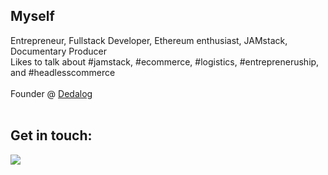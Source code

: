
<h2>Myself</h2>
Entrepreneur, Fullstack Developer, Ethereum enthusiast, JAMstack, Documentary Producer<br />
Likes to talk about #jamstack, #ecommerce, #logistics, #entrepreneruship, and #headlesscommerce
<br /><br />
Founder @ <a href="https://dedalog.com.br/">Dedalog</a><br /><br />

<h2>Get in touch:</h2>
<div>
  <a href="https://www.linkedin.com/in/tiagopavan/" target="_blank"><img src="https://img.shields.io/badge/-LinkedIn-%230077B5?style=for-the-badge&logo=linkedin&logoColor=white" target="_blank"></a>
</div>

